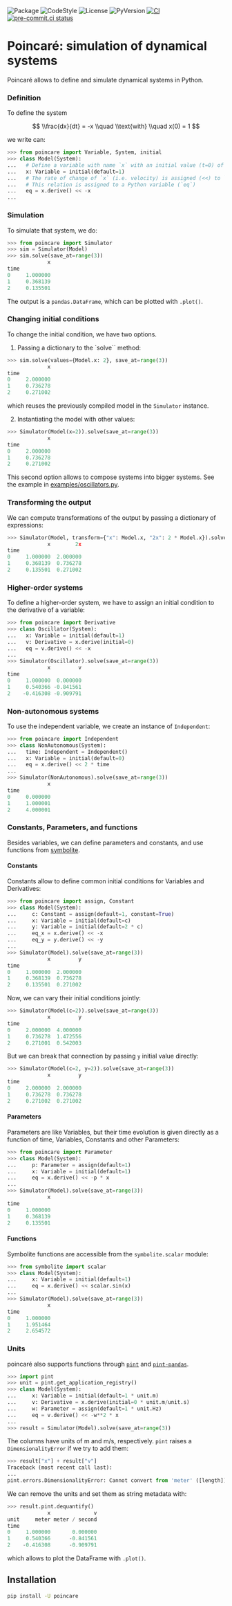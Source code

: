 ![Package](https://img.shields.io/pypi/v/poincare?label=poincare)
![CodeStyle](https://img.shields.io/badge/code%20style-black-000000.svg)
![License](https://img.shields.io/pypi/l/poincare?label=license)
![PyVersion](https://img.shields.io/pypi/pyversions/poincare?label=python)
[![CI](https://github.com/maurosilber/poincare/actions/workflows/ci.yml/badge.svg)](https://github.com/maurosilber/poincare/actions/workflows/ci.yml)
[![pre-commit.ci status](https://results.pre-commit.ci/badge/github/maurosilber/poincare/main.svg)](https://results.pre-commit.ci/latest/github/maurosilber/poincare/main)

# Poincaré: simulation of dynamical systems

Poincaré allows to define and simulate dynamical systems in Python.

### Definition

To define the system

$$ \\frac{dx}{dt} = -x \\quad \\text{with} \\quad x(0) = 1 $$

we write can:

```python
>>> from poincare import Variable, System, initial
>>> class Model(System):
...   # Define a variable with name `x` with an initial value (t=0) of `1``.
...   x: Variable = initial(default=1)
...   # The rate of change of `x` (i.e. velocity) is assigned (<<) to `-x`.
...   # This relation is assigned to a Python variable (`eq`)
...   eq = x.derive() << -x
...
```

### Simulation

To simulate that system,
we do:

```python
>>> from poincare import Simulator
>>> sim = Simulator(Model)
>>> sim.solve(save_at=range(3))
             x
time
0     1.000000
1     0.368139
2     0.135501
```

The output is a `pandas.DataFrame`,
which can be plotted with `.plot()`.

### Changing initial conditions

To change the initial condition,
we have two options.

1. Passing a dictionary to the \`solve\`\` method:

```python
>>> sim.solve(values={Model.x: 2}, save_at=range(3))
             x
time
0     2.000000
1     0.736278
2     0.271002
```

which reuses the previously compiled model in the `Simulator` instance.

2. Instantiating the model with other values:

```python
>>> Simulator(Model(x=2)).solve(save_at=range(3))
             x
time
0     2.000000
1     0.736278
2     0.271002
```

This second option allows to compose systems
into bigger systems.
See the example in [examples/oscillators.py](https://github.com/maurosilber/poincare/blob/main/examples/oscillators.py).

### Transforming the output

We can compute transformations of the output
by passing a dictionary of expressions:

```python
>>> Simulator(Model, transform={"x": Model.x, "2x": 2 * Model.x}).solve(save_at=range(3))
             x        2x
time
0     1.000000  2.000000
1     0.368139  0.736278
2     0.135501  0.271002
```

### Higher-order systems

To define a higher-order system,
we have to assign an initial condition to the derivative of a variable:

```python
>>> from poincare import Derivative
>>> class Oscillator(System):
...   x: Variable = initial(default=1)
...   v: Derivative = x.derive(initial=0)
...   eq = v.derive() << -x
...
>>> Simulator(Oscillator).solve(save_at=range(3))
             x         v
time
0     1.000000  0.000000
1     0.540366 -0.841561
2    -0.416308 -0.909791
```

### Non-autonomous systems

To use the independent variable,
we create an instance of `Independent`:

```python
>>> from poincare import Independent
>>> class NonAutonomous(System):
...   time: Independent = Independent()
...   x: Variable = initial(default=0)
...   eq = x.derive() << 2 * time
...
>>> Simulator(NonAutonomous).solve(save_at=range(3))
             x
time
0     0.000000
1     1.000001
2     4.000001
```

### Constants, Parameters, and functions

Besides variables,
we can define parameters and constants,
and use functions from [symbolite](https://github.com/hgrecco/symbolite).

#### Constants

Constants allow to define common initial conditions for Variables and Derivatives:

```python
>>> from poincare import assign, Constant
>>> class Model(System):
...     c: Constant = assign(default=1, constant=True)
...     x: Variable = initial(default=c)
...     y: Variable = initial(default=2 * c)
...     eq_x = x.derive() << -x
...     eq_y = y.derive() << -y
...
>>> Simulator(Model).solve(save_at=range(3))
             x         y
time
0     1.000000  2.000000
1     0.368139  0.736278
2     0.135501  0.271002
```

Now, we can vary their initial conditions jointly:

```python
>>> Simulator(Model(c=2)).solve(save_at=range(3))
             x         y
time
0     2.000000  4.000000
1     0.736278  1.472556
2     0.271001  0.542003
```

But we can break that connection by passing `y` initial value directly:

```python
>>> Simulator(Model(c=2, y=2)).solve(save_at=range(3))
             x         y
time
0     2.000000  2.000000
1     0.736278  0.736278
2     0.271002  0.271002
```

#### Parameters

Parameters are like Variables,
but their time evolution is given directly as a function of time,
Variables, Constants and other Parameters:

```python
>>> from poincare import Parameter
>>> class Model(System):
...     p: Parameter = assign(default=1)
...     x: Variable = initial(default=1)
...     eq = x.derive() << -p * x
...
>>> Simulator(Model).solve(save_at=range(3))
             x
time
0     1.000000
1     0.368139
2     0.135501
```

#### Functions

Symbolite functions are accessible from the `symbolite.scalar` module:

```python
>>> from symbolite import scalar
>>> class Model(System):
...     x: Variable = initial(default=1)
...     eq = x.derive() << scalar.sin(x)
...
>>> Simulator(Model).solve(save_at=range(3))
             x
time
0     1.000000
1     1.951464
2     2.654572
```

### Units

poincaré also supports functions through
[`pint`](https://github.com/hgrecco/pint)
and [`pint-pandas`](https://github.com/hgrecco/pint-pandas).

```python
>>> import pint
>>> unit = pint.get_application_registry()
>>> class Model(System):
...     x: Variable = initial(default=1 * unit.m)
...     v: Derivative = x.derive(initial=0 * unit.m/unit.s)
...     w: Parameter = assign(default=1 * unit.Hz)
...     eq = v.derive() << -w**2 * x
...
>>> result = Simulator(Model).solve(save_at=range(3))
```

The columns have units of m and m/s, respectively.
`pint` raises a `DimensionalityError` if we try to add them:

```python
>>> result["x"] + result["v"]
Traceback (most recent call last):
...
pint.errors.DimensionalityError: Cannot convert from 'meter' ([length]) to 'meter / second' ([length] / [time])
```

We can remove the units and set them as string metadata with:

```python
>>> result.pint.dequantify()
             x              v
unit     meter meter / second
time
0     1.000000       0.000000
1     0.540366      -0.841561
2    -0.416308      -0.909791
```

which allows to plot the DataFrame with `.plot()`.

## Installation

```bash
pip install -U poincare
```
